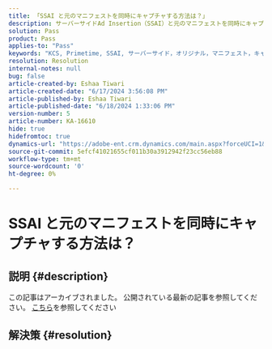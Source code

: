 ```yaml
---
title: 「SSAI と元のマニフェストを同時にキャプチャする方法は？」
description: サーバーサイドAd Insertion（SSAI）と元のマニフェストを同時にキャプチャする方法を説明します。
solution: Pass
product: Pass
applies-to: "Pass"
keywords: "KCS, Primetime, SSAI, サーバーサイド，オリジナル，マニフェスト，キャプチャ，Apple TV，再生，Bootstrap, Base64, macOS, Windows プロキシ，ターミナル，コマンド"
resolution: Resolution
internal-notes: null
bug: false
article-created-by: Eshaa Tiwari
article-created-date: "6/17/2024 3:56:08 PM"
article-published-by: Eshaa Tiwari
article-published-date: "6/18/2024 1:33:06 PM"
version-number: 5
article-number: KA-16610
hide: true
hidefromtoc: true
dynamics-url: "https://adobe-ent.crm.dynamics.com/main.aspx?forceUCI=1&pagetype=entityrecord&etn=knowledgearticle&id=73e31a17-c22c-ef11-840a-6045bd029b18"
source-git-commit: 5efcf41021655cf011b30a3912942f23cc56eb88
workflow-type: tm+mt
source-wordcount: '0'
ht-degree: 0%

---
```


# SSAI と元のマニフェストを同時にキャプチャする方法は？

## 説明 {#description}

この記事はアーカイブされました。 公開されている最新の記事を参照してください。 [こちら](https://experienceleague.adobe.com/search.html?lang=ja#sort=relevancy)を参照してください

## 解決策 {#resolution}

